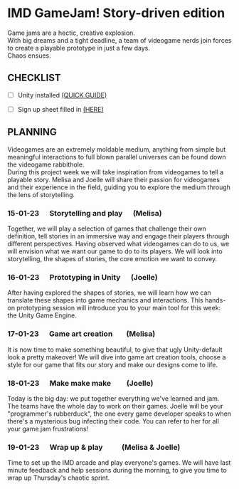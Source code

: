 
# IMD GameJam! Story-driven edition

Game jams are a hectic, creative explosion.    
With big dreams and a tight deadline, a team of videogame nerds join forces to create a playable prototype in just a few days.   
 Chaos ensues.

## CHECKLIST

-  [ ]  Unity installed [(QUICK GUIDE)](https://www.youtube.com/watch?v=NDvOADoYulg)
-  [ ]  Sign up sheet filled in [(HERE)](https://docs.google.com/spreadsheets/d/1NgOhvGQDPLWcz1s4r6U5FxjoG-kjF1Cbv-2Bgdz1188/edit?usp=sharing)


## PLANNING
Videogames are an extremely moldable medium, anything from simple but meaningful interactions to full blown parallel universes can be found down the videogame rabbithole.   
During this project week we will take inspiration from videogames to tell a playable story. Melisa and Joelle will share their passion for videogames and their experience in the field, guiding you to explore the medium through the lens of storytelling.

### 15-01-23 &nbsp;&nbsp;&nbsp;&nbsp;&nbsp;Storytelling and play  &nbsp;&nbsp;&nbsp;&nbsp;&nbsp;(Melisa)

Together, we will play a selection of games that challenge their own definition, tell stories in an immersive way and engage their players through different perspectives.
Having observed what videogames can do to us, we will envision what we want our game to do to its players. We will look into storytelling, the shapes of stories, the core emotion we want to convey.

### 16-01-23 &nbsp;&nbsp;&nbsp;&nbsp;&nbsp;Prototyping in Unity  &nbsp;&nbsp;&nbsp;&nbsp;&nbsp;(Joelle)

After having explored the shapes of stories, we will learn how we can translate these shapes into game mechanics and interactions. This hands-on prototyping session will introduce you to your main tool for this week: the Unity Game Engine.

### 17-01-23 &nbsp;&nbsp;&nbsp;&nbsp;&nbsp;Game art creation  &nbsp;&nbsp;&nbsp;&nbsp;&nbsp;&nbsp;&nbsp;(Melisa)
It is now time to make something beautiful, to give that ugly Unity-default look a pretty makeover! We will dive into game art creation tools, choose a style for our game that fits our story and make our designs come to life. 

### 18-01-23 &nbsp;&nbsp;&nbsp;&nbsp;&nbsp;Make make make  &nbsp;&nbsp;&nbsp;&nbsp;&nbsp;&nbsp;&nbsp;&nbsp;(Joelle)
Today is the big day: we put together everything we've learned and jam. The teams have the whole day to work on their games. Joelle will be your "programmer's rubberduck", the one every game developer speaks to when there's a mysterious bug infecting their code. You can refer to her for all your game jam frustrations!

### 19-01-23 &nbsp;&nbsp;&nbsp;&nbsp;&nbsp;Wrap up & play  &nbsp;&nbsp;&nbsp;&nbsp;&nbsp;&nbsp;&nbsp;&nbsp;&nbsp;&nbsp;(Melisa & Joelle)
Time to set up the IMD arcade and play everyone's games. We will have last minute feedback and help sessions during the morning, to give you time to wrap up Thursday's chaotic sprint.
